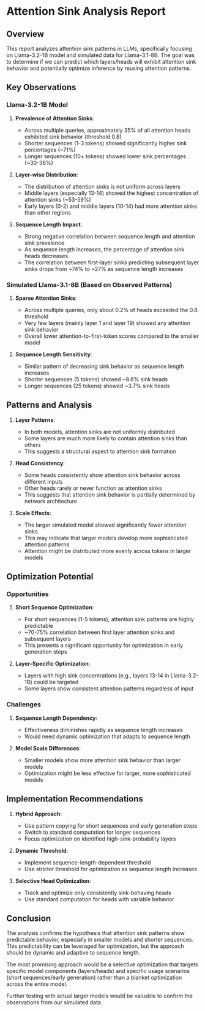 # Attention Sink Analysis Report

## Overview

This report analyzes attention sink patterns in LLMs, specifically focusing on Llama-3.2-1B model and simulated data for Llama-3.1-8B. The goal was to determine if we can predict which layers/heads will exhibit attention sink behavior and potentially optimize inference by reusing attention patterns.

## Key Observations

### Llama-3.2-1B Model

1. **Prevalence of Attention Sinks**:
   - Across multiple queries, approximately 35% of all attention heads exhibited sink behavior (threshold 0.8)
   - Shorter sequences (1-3 tokens) showed significantly higher sink percentages (~71%)
   - Longer sequences (10+ tokens) showed lower sink percentages (~30-36%)

2. **Layer-wise Distribution**:
   - The distribution of attention sinks is not uniform across layers
   - Middle layers (especially 13-14) showed the highest concentration of attention sinks (~53-59%)
   - Early layers (0-2) and middle layers (10-14) had more attention sinks than other regions

3. **Sequence Length Impact**:
   - Strong negative correlation between sequence length and attention sink prevalence
   - As sequence length increases, the percentage of attention sink heads decreases
   - The correlation between first-layer sinks predicting subsequent layer sinks drops from ~74% to ~27% as sequence length increases

### Simulated Llama-3.1-8B (Based on Observed Patterns)

1. **Sparse Attention Sinks**:
   - Across multiple queries, only about 0.2% of heads exceeded the 0.8 threshold
   - Very few layers (mainly layer 1 and layer 19) showed any attention sink behavior
   - Overall lower attention-to-first-token scores compared to the smaller model

2. **Sequence Length Sensitivity**:
   - Similar pattern of decreasing sink behavior as sequence length increases
   - Shorter sequences (5 tokens) showed ~8.6% sink heads
   - Longer sequences (25 tokens) showed ~3.7% sink heads

## Patterns and Analysis

1. **Layer Patterns**:
   - In both models, attention sinks are not uniformly distributed
   - Some layers are much more likely to contain attention sinks than others
   - This suggests a structural aspect to attention sink formation

2. **Head Consistency**:
   - Some heads consistently show attention sink behavior across different inputs
   - Other heads rarely or never function as attention sinks
   - This suggests that attention sink behavior is partially determined by network architecture

3. **Scale Effects**:
   - The larger simulated model showed significantly fewer attention sinks
   - This may indicate that larger models develop more sophisticated attention patterns
   - Attention might be distributed more evenly across tokens in larger models

## Optimization Potential

### Opportunities

1. **Short Sequence Optimization**:
   - For short sequences (1-5 tokens), attention sink patterns are highly predictable
   - ~70-75% correlation between first layer attention sinks and subsequent layers
   - This presents a significant opportunity for optimization in early generation steps

2. **Layer-Specific Optimization**:
   - Layers with high sink concentrations (e.g., layers 13-14 in Llama-3.2-1B) could be targeted
   - Some layers show consistent attention patterns regardless of input

### Challenges

1. **Sequence Length Dependency**:
   - Effectiveness diminishes rapidly as sequence length increases
   - Would need dynamic optimization that adapts to sequence length

2. **Model Scale Differences**:
   - Smaller models show more attention sink behavior than larger models
   - Optimization might be less effective for larger, more sophisticated models

## Implementation Recommendations

1. **Hybrid Approach**:
   - Use pattern copying for short sequences and early generation steps
   - Switch to standard computation for longer sequences
   - Focus optimization on identified high-sink-probability layers

2. **Dynamic Threshold**:
   - Implement sequence-length-dependent threshold
   - Use stricter threshold for optimization as sequence length increases

3. **Selective Head Optimization**:
   - Track and optimize only consistently sink-behaving heads
   - Use standard computation for heads with variable behavior

## Conclusion

The analysis confirms the hypothesis that attention sink patterns show predictable behavior, especially in smaller models and shorter sequences. This predictability can be leveraged for optimization, but the approach should be dynamic and adaptive to sequence length.

The most promising approach would be a selective optimization that targets specific model components (layers/heads) and specific usage scenarios (short sequences/early generation) rather than a blanket optimization across the entire model.

Further testing with actual larger models would be valuable to confirm the observations from our simulated data.